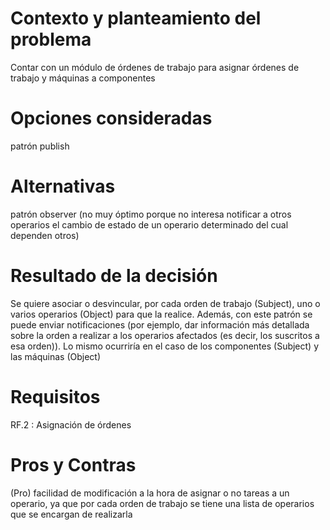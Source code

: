 # Contexto y planteamiento del problema

Contar con un módulo de órdenes de trabajo para asignar órdenes de trabajo y máquinas a componentes

# Opciones consideradas

patrón publish

# Alternativas

patrón observer (no muy óptimo porque no interesa notificar a otros operarios el cambio de estado de un operario determinado del cual dependen otros)

# Resultado de la decisión

Se quiere asociar o desvincular, por cada orden de trabajo (Subject), uno o varios operarios (Object) para que la realice. Además, con este patrón se puede enviar notificaciones (por ejemplo, dar información más detallada sobre la orden a realizar a los operarios afectados (es decir, los suscritos a esa orden)). Lo mismo ocurriría en el caso de los componentes (Subject) y las máquinas (Object)

# Requisitos

RF.2 : Asignación de órdenes

# Pros y Contras

(Pro) facilidad de modificación a la hora de asignar o no tareas a un operario, ya que por cada orden de trabajo se tiene una lista de operarios que se encargan de realizarla

